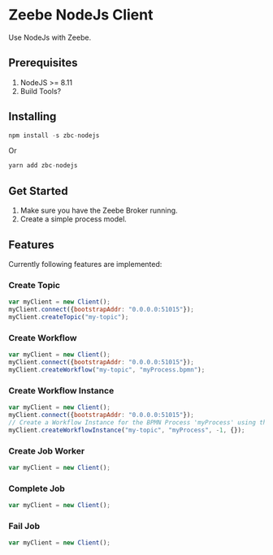 # Zeebe NodeJs Client

Use NodeJs with Zeebe.

## Prerequisites

1. NodeJS >= 8.11
1. Build Tools?

## Installing

```js
npm install -s zbc-nodejs
```

Or

```js
yarn add zbc-nodejs
```

## Get Started
1. Make sure you have the Zeebe Broker running.
2. Create a simple process model.



## Features

Currently following features are implemented:

### Create Topic

```js
var myClient = new Client();
myClient.connect({bootstrapAddr: "0.0.0.0:51015"});
myClient.createTopic("my-topic");
```

### Create Workflow
```js
var myClient = new Client();
myClient.connect({bootstrapAddr: "0.0.0.0:51015"});
myClient.createWorkflow("my-topic", "myProcess.bpmn");
```

### Create Workflow Instance

```js
var myClient = new Client();
myClient.connect({bootstrapAddr: "0.0.0.0:51015"});
// Create a Workflow Instance for the BPMN Process 'myProcess' using the latest version (-1) and passing no payload.
myClient.createWorkflowInstance("my-topic", "myProcess", -1, {});
```

### Create Job Worker

```js
var myClient = new Client();
```

### Complete Job

```js
var myClient = new Client();
```

### Fail Job

```js
var myClient = new Client();
```

